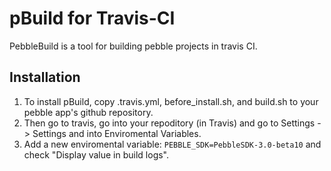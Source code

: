 # pBuild for Travis-CI
PebbleBuild is a tool for building pebble projects in travis CI.

## Installation
1. To install pBuild, copy .travis.yml, before_install.sh, and build.sh to your pebble app's github repository. 
2. Then go to travis, go into your repoditory (in Travis) and go to Settings -> Settings and into Enviromental Variables. 
3. Add a new enviromental variable: `PEBBLE_SDK=PebbleSDK-3.0-beta10` and check "Display value in build logs".
